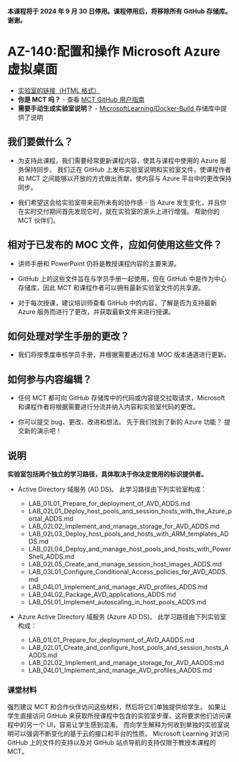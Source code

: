 **本课程将于 **2024 年 9 月 30 日**停用。课程停用后，将移除所有 GitHub 存储库。谢谢。**

# AZ-140:配置和操作 Microsoft Azure 虚拟桌面

- [实验室的链接（HTML 格式）](https://microsoftlearning.github.io/AZ-140-Configuring-and-Operating-Microsoft-Azure-Virtual-Desktop/)
- **你是 MCT 吗？** - 查看 [MCT GitHub 用户指南](https://microsoftlearning.github.io/MCT-User-Guide/)
- **需要手动生成实验室说明？** - [MicrosoftLearning/Docker-Build ](https://github.com/MicrosoftLearning/Docker-Build) 存储库中提供了说明

## 我们要做什么？

- 为支持此课程，我们需要经常更新课程内容，使其与课程中使用的 Azure 服务保持同步。  我们正在 GitHub 上发布实验室说明和实验室文件，使课程作者和 MCT 之间能够以开放的方式做出贡献，使内容与 Azure 平台中的更改保持同步。

- 我们希望这会给实验室带来前所未有的协作感 - 当 Azure 发生变化，并且你在实时交付期间首先发现它时，就在实验室的源头上进行增强。  帮助你的 MCT 伙伴们。

## 相对于已发布的 MOC 文件，应如何使用这些文件？

- 讲师手册和 PowerPoint 仍将是教授课程内容的主要来源。

- GitHub 上的这些文件旨在与学员手册一起使用，但在 GitHub 中是作为中心存储库，因此 MCT 和课程作者可以拥有最新实验室文件的共享源。

- 对于每次授课，建议培训师查看 GitHub 中的内容，了解是否为支持最新 Azure 服务而进行了更改，并获取最新文件来进行授课。

## 如何处理对学生手册的更改？

- 我们将按季度审核学员手册，并根据需要通过标准 MOC 版本通道进行更新。

## 如何参与内容编辑？

- 任何 MCT 都可向 GitHub 存储库中的代码或内容提交拉取请求，Microsoft 和课程作者将根据需要进行分流并纳入内容和实验室代码的更改。

- 你可以提交 bug、更改、改进和想法。  先于我们找到了新的 Azure 功能？  提交新的演示吧！

## 说明

**实验室包括两个独立的学习路径，具体取决于你决定使用的标识提供者。**

- Active Directory 域服务 (AD DS)。 此学习路径由下列实验室构成：

   - LAB_01L01_Prepare_for_deployment_of_AVD_ADDS.md
   - LAB_02L01_Deploy_host_pools_and_session_hosts_with_the_Azure_portal_ADDS.md
   - LAB_02L02_Implement_and_manage_storage_for_AVD_ADDS.md
   - LAB_02L03_Deploy_host_pools_and_hosts_with_ARM_templates_ADDS.md
   - LAB_02L04_Deploy_and_manage_host_pools_and_hosts_with_PowerShell_ADDS.md
   - LAB_02L05_Create_and_manage_session_host_images_ADDS.md
   - LAB_03L01_Configure_Conditional_Access_policies_for_AVD_ADDS.md
   - LAB_04L01_Implement_and_manage_AVD_profiles_ADDS.md
   - LAB_04L02_Package_AVD_applications_ADDS.md
   - LAB_05L01_Implement_autoscaling_in_host_pools_ADDS.md

- Azure Active Directory 域服务 (Azure AD DS)。 此学习路径由下列实验室构成：

   - LAB_01L01_Prepare_for_deployment_of_AVD_AADDS.md
   - LAB_02L01_Create_and_configure_host_pools_and_session_hosts_AADDS.md
   - LAB_02L02_Implement_and_manage_storage_for_AVD_AADDS.md
   - LAB_04L01_Implement_and_manage_AVD_profiles_AADDS.md

### 课堂材料

强烈建议 MCT 和合作伙伴访问这些材料，然后将它们单独提供给学生。  如果让学生直接访问 GitHub 来获取所授课程中包含的实验室步骤，这将要求他们访问课程中的另一个 UI，容易让学生感到混淆。 而向学生解释为何收到单独的实验室说明可以强调不断变化的基于云的接口和平台的性质。 Microsoft Learning 对访问 GitHub 上的文件的支持以及对 GitHub 站点导航的支持仅限于教授本课程的 MCT。
